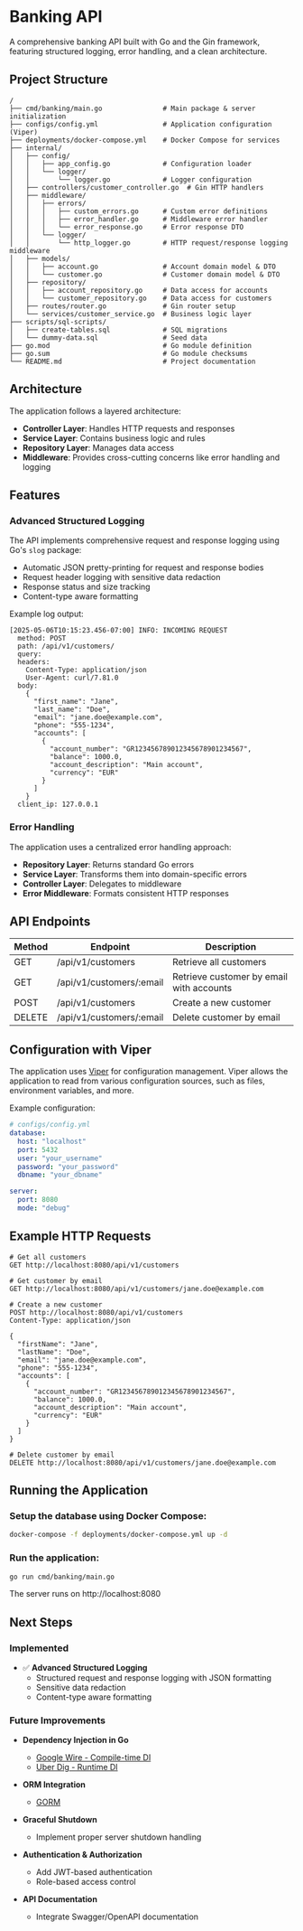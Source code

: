 # Banking API

A comprehensive banking API built with Go and the Gin framework, featuring structured logging, error handling, and a clean architecture.

## Project Structure

```text
/
├── cmd/banking/main.go               # Main package & server initialization
├── configs/config.yml                # Application configuration (Viper)
├── deployments/docker-compose.yml    # Docker Compose for services
├── internal/
│   ├── config/
│   │   ├── app_config.go             # Configuration loader
│   │   └── logger/
│   │       └── logger.go             # Logger configuration
│   ├── controllers/customer_controller.go  # Gin HTTP handlers
│   ├── middleware/
│   │   ├── errors/
│   │   │   ├── custom_errors.go      # Custom error definitions
│   │   │   ├── error_handler.go      # Middleware error handler
│   │   │   └── error_response.go     # Error response DTO
│   │   └── logger/
│   │       └── http_logger.go        # HTTP request/response logging middleware
│   ├── models/
│   │   ├── account.go                # Account domain model & DTO
│   │   └── customer.go               # Customer domain model & DTO
│   ├── repository/
│   │   ├── account_repository.go     # Data access for accounts
│   │   └── customer_repository.go    # Data access for customers
│   ├── routes/router.go              # Gin router setup
│   └── services/customer_service.go  # Business logic layer
├── scripts/sql-scripts/
│   ├── create-tables.sql             # SQL migrations
│   └── dummy-data.sql                # Seed data
├── go.mod                            # Go module definition
├── go.sum                            # Go module checksums
└── README.md                         # Project documentation
```

## Architecture

The application follows a layered architecture:

- **Controller Layer**: Handles HTTP requests and responses
- **Service Layer**: Contains business logic and rules
- **Repository Layer**: Manages data access
- **Middleware**: Provides cross-cutting concerns like error handling and logging

## Features

### Advanced Structured Logging

The API implements comprehensive request and response logging using Go's `slog` package:

- Automatic JSON pretty-printing for request and response bodies
- Request header logging with sensitive data redaction
- Response status and size tracking
- Content-type aware formatting

Example log output:

```
[2025-05-06T10:15:23.456-07:00] INFO: INCOMING REQUEST
  method: POST
  path: /api/v1/customers/
  query: 
  headers:
    Content-Type: application/json
    User-Agent: curl/7.81.0
  body:
    {
      "first_name": "Jane",
      "last_name": "Doe",
      "email": "jane.doe@example.com",
      "phone": "555-1234",
      "accounts": [
        {
          "account_number": "GR123456789012345678901234567",
          "balance": 1000.0,
          "account_description": "Main account",
          "currency": "EUR"
        }
      ]
    }
  client_ip: 127.0.0.1
```

### Error Handling

The application uses a centralized error handling approach:

- **Repository Layer**: Returns standard Go errors
- **Service Layer**: Transforms them into domain-specific errors
- **Controller Layer**: Delegates to middleware
- **Error Middleware**: Formats consistent HTTP responses

## API Endpoints

| Method | Endpoint                   | Description                               |
|--------|----------------------------|-------------------------------------------|
| GET    | /api/v1/customers          | Retrieve all customers                    |
| GET    | /api/v1/customers/:email   | Retrieve customer by email with accounts  |
| POST   | /api/v1/customers          | Create a new customer                     |
| DELETE | /api/v1/customers/:email   | Delete customer by email                  |

## Configuration with Viper

The application uses [Viper](https://github.com/spf13/viper) for configuration management. Viper allows the application
to read from various configuration sources, such as files, environment variables, and more.

Example configuration:

```yaml
# configs/config.yml
database:
  host: "localhost"
  port: 5432
  user: "your_username"
  password: "your_password"
  dbname: "your_dbname"

server:
  port: 8080
  mode: "debug"
```

## Example HTTP Requests

```http
# Get all customers
GET http://localhost:8080/api/v1/customers

# Get customer by email
GET http://localhost:8080/api/v1/customers/jane.doe@example.com

# Create a new customer
POST http://localhost:8080/api/v1/customers
Content-Type: application/json

{
  "firstName": "Jane",
  "lastName": "Doe",
  "email": "jane.doe@example.com",
  "phone": "555-1234",
  "accounts": [
    {
      "account_number": "GR123456789012345678901234567",
      "balance": 1000.0,
      "account_description": "Main account",
      "currency": "EUR"
    }
  ]
}

# Delete customer by email
DELETE http://localhost:8080/api/v1/customers/jane.doe@example.com
```

## Running the Application

### Setup the database using Docker Compose:
```bash
docker-compose -f deployments/docker-compose.yml up -d
```

### Run the application:
```bash
go run cmd/banking/main.go 
```

The server runs on http://localhost:8080

## Next Steps

### Implemented
- ✅ **Advanced Structured Logging**
  - Structured request and response logging with JSON formatting
  - Sensitive data redaction
  - Content-type aware formatting

### Future Improvements
- **Dependency Injection in Go**
  - [Google Wire - Compile-time DI](https://github.com/google/wire)
  - [Uber Dig - Runtime DI](https://github.com/uber-go/dig)

- **ORM Integration**
  - [GORM](https://gorm.io/) 

- **Graceful Shutdown**
  - Implement proper server shutdown handling

- **Authentication & Authorization**
  - Add JWT-based authentication
  - Role-based access control

- **API Documentation**
  - Integrate Swagger/OpenAPI documentation